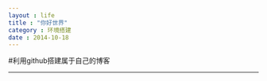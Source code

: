 ```yaml
---
layout : life
title : "你好世界"
category : 环境搭建
date : 2014-10-18
---
```


#利用github搭建属于自己的博客

******


